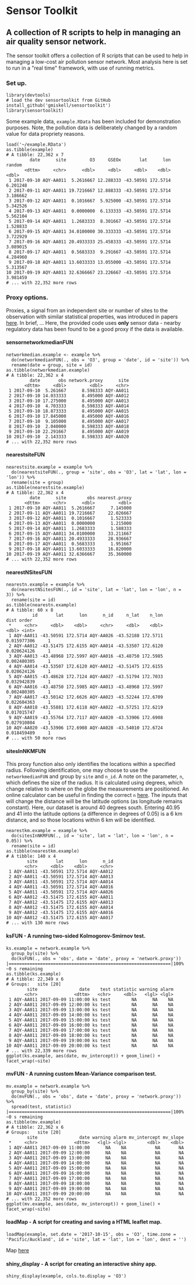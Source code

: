 # Sensor Toolkit
## A collection of R scripts to help in managing an air quality sensor network.

The sensor toolkit offers a collection of R scripts that can be used to help in managing a low-cost air pollution sensor network. Most analysis here is set to run in a "real time" framework, with use of running metrics.

### Set up.
    
    library(devtools)
    # load the dev sensortoolkit from GitHub
    install_github('gmiskell/sensortoolkit')
    library(sensortoolkit)
    
Some example data, `example.RData` has been included for demonstration purposes. Note, the pollution data is deliberately changed by a random value for data propriety reasons.

    load('~/example.RData')
    as.tibble(example)
    # A tibble: 22,362 x 7
             date      site         O3     GSEOx       lat      lon   random
           <dttm>     <chr>      <dbl>     <dbl>     <dbl>    <dbl>    <dbl>
     1 2017-09-10 AQY-AA011  5.2616667 12.288333 -43.50591 172.5714 6.201248
     2 2017-09-11 AQY-AA011 19.7216667 12.888333 -43.50591 172.5714 3.186662
     3 2017-09-12 AQY-AA011  0.1016667  5.925000 -43.50591 172.5714 5.342526
     4 2017-09-13 AQY-AA011  0.0000000  6.133333 -43.50591 172.5714 5.562104
     5 2017-09-14 AQY-AA011  1.2683333  8.301667 -43.50591 172.5714 1.528833
     6 2017-09-15 AQY-AA011 34.0100000 30.333333 -43.50591 172.5714 3.722929
     7 2017-09-16 AQY-AA011 20.4933333 25.458333 -43.50591 172.5714 3.089015
     8 2017-09-17 AQY-AA011  0.5683333  9.291667 -43.50591 172.5714 4.284960
     9 2017-09-18 AQY-AA011 13.6033333 13.055000 -43.50591 172.5714 5.313567
    10 2017-09-19 AQY-AA011 32.6366667 23.226667 -43.50591 172.5714 3.981459
    # ... with 22,352 more rows
   
### Proxy options.
Proxies, a signal from an independent site or number of sites to the observation with similar statistical properties, was introduced in papers [here](https://www.researchgate.net/publication/286479082_Data_Verification_Tools_for_Minimizing_Management_Costs_of_Dense_Air-Quality_Monitoring_Networks). In brief, ... Here, the provided code uses **only** sensor data - nearby regulatory data has been found to be a good proxy if the data is available.

#### sensornetworkmedianFUN

    networkmedian.example <- example %>%
      do(networkmedianFUN(., obs = 'O3', group = 'date', id = 'site')) %>%
      rename(date = group, site = id)
    as.tibble(networkmedian.example)
    # A tibble: 22,362 x 4
             date       obs network.proxy      site
           <dttm>     <dbl>         <dbl>     <chr>
     1 2017-09-10  5.261667      8.598333 AQY-AA011
     2 2017-09-10 14.033333      8.495000 AQY-AA012
     3 2017-09-10 17.275000      8.495000 AQY-AA013
     4 2017-09-10  4.703333      8.598333 AQY-AA014
     5 2017-09-10 18.873333      8.495000 AQY-AA015
     6 2017-09-10 17.845000      8.495000 AQY-AA016
     7 2017-09-10  9.105000      8.495000 AQY-AA017
     8 2017-09-10  2.040000      8.598333 AQY-AA018
     9 2017-09-10 22.291667      8.495000 AQY-AA019
    10 2017-09-10  2.143333      8.598333 AQY-AA020
    # ... with 22,352 more rows
    
#### nearestsiteFUN

    nearestsite.example = example %>% 
      do(nearestsiteFUN(., group = 'site', obs = 'O3', lat = 'lat', lon = 'lon')) %>% 
      rename(site = group)
    as.tibble(nearestsite.example)
    # A tibble: 22,362 x 4
             date      site        obs nearest.proxy
           <dttm>     <chr>      <dbl>         <dbl>
     1 2017-09-10 AQY-AA011  5.2616667      7.145000
     2 2017-09-11 AQY-AA011 19.7216667     22.026667
     3 2017-09-12 AQY-AA011  0.1016667      1.523333
     4 2017-09-13 AQY-AA011  0.0000000      1.215000
     5 2017-09-14 AQY-AA011  1.2683333      1.588333
     6 2017-09-15 AQY-AA011 34.0100000     33.211667
     7 2017-09-16 AQY-AA011 20.4933333     28.936667
     8 2017-09-17 AQY-AA011  0.5683333      1.951667
     9 2017-09-18 AQY-AA011 13.6033333     16.820000
    10 2017-09-19 AQY-AA011 32.6366667     35.360000
    # ... with 22,352 more rows

#### nearestNSitesFUN

    nearestn.example = example %>% 
      do(nearestNSitesFUN(., id = 'site', lat = 'lat', lon = 'lon', n = 3)) %>%
      rename(site = id)
    as.tibble(nearestn.example)
    # A tibble: 60 x 8
              id       lat      lon      n_id     n_lat    n_lon        dist order
     *     <chr>     <dbl>    <dbl>     <chr>     <dbl>    <dbl>       <dbl> <int>
     1 AQY-AA011 -43.50591 172.5714 AQY-AA026 -43.52188 172.5711 0.015977306     1
     2 AQY-AA012 -43.51475 172.6155 AQY-AA014 -43.53507 172.6120 0.020624126     1
     3 AQY-AA013 -43.48968 172.5997 AQY-AA016 -43.48750 172.5985 0.002480305     1
     4 AQY-AA014 -43.53507 172.6120 AQY-AA012 -43.51475 172.6155 0.020624126     1
     5 AQY-AA015 -43.48628 172.7124 AQY-AA027 -43.51794 172.7033 0.032942839     1
     6 AQY-AA016 -43.48750 172.5985 AQY-AA013 -43.48968 172.5997 0.002480305     1
     7 AQY-AA017 -43.50142 172.6626 AQY-AA023 -43.52244 172.6709 0.022604363     1
     8 AQY-AA018 -43.55881 172.6118 AQY-AA022 -43.57251 172.6219 0.017015747     1
     9 AQY-AA019 -43.55764 172.7117 AQY-AA020 -43.53906 172.6908 0.027910804     1
    10 AQY-AA020 -43.53906 172.6908 AQY-AA028 -43.54010 172.6724 0.018459489     1
    # ... with 50 more rows
  
#### sitesInNKMFUN
This proxy function also only identifies the locations within a specified radius. Following identification, one may choose to use the `networkmedianFUN` and group by `site` and `n_id`. A note on the parameter, `n`, which defines the size of the radius. It is calculated using degrees, which change relative to where on the globe the measurements are positioned. An online calculator can be useful in finding the correct `n` [here](https://www.nhc.noaa.gov/gccalc.shtml). The inputs that will change the distance will be the latitude options (as longitude remains constant). Here, our dataset is around 40 degrees south. Entering 40.95 and 41 into the latitude options (a difference in degrees of 0.05) is a 6 km distance, and so those locations within 6 km will be identified.

    nearestkm.example = example %>% 
      do(sitesInNKMFUN(., id = 'site', lat = 'lat', lon = 'lon', n = 0.05)) %>%
      rename(site = id)
    as.tibble(nearestkm.example)
    # A tibble: 140 x 4
            site       lat      lon      n_id
           <chr>     <dbl>    <dbl>     <chr>
     1 AQY-AA011 -43.50591 172.5714 AQY-AA012
     2 AQY-AA011 -43.50591 172.5714 AQY-AA013
     3 AQY-AA011 -43.50591 172.5714 AQY-AA014
     4 AQY-AA011 -43.50591 172.5714 AQY-AA016
     5 AQY-AA011 -43.50591 172.5714 AQY-AA026
     6 AQY-AA012 -43.51475 172.6155 AQY-AA011
     7 AQY-AA012 -43.51475 172.6155 AQY-AA013
     8 AQY-AA012 -43.51475 172.6155 AQY-AA014
     9 AQY-AA012 -43.51475 172.6155 AQY-AA016
    10 AQY-AA012 -43.51475 172.6155 AQY-AA017
    # ... with 130 more rows

#### ksFUN - A running two-sided Kolmogorov-Smirnov test.

    ks.example = network.example %>% 
      group_by(site) %>% 
      do(ksFUN(., obs = 'obs', date = 'date', proxy = 'network.proxy'))
    |==============================================================|100% ~0 s remaining     
    as.tibble(ks.example)
    # A tibble: 22,349 x 6
    # Groups:   site [20]
            site                date    test statistic warning alarm
           <chr>              <dttm>   <chr>     <dbl>   <lgl> <lgl>
     1 AQY-AA011 2017-09-09 11:00:00 ks test        NA      NA    NA
     2 AQY-AA011 2017-09-09 12:00:00 ks test        NA      NA    NA
     3 AQY-AA011 2017-09-09 13:00:00 ks test        NA      NA    NA
     4 AQY-AA011 2017-09-09 14:00:00 ks test        NA      NA    NA
     5 AQY-AA011 2017-09-09 15:00:00 ks test        NA      NA    NA
     6 AQY-AA011 2017-09-09 16:00:00 ks test        NA      NA    NA
     7 AQY-AA011 2017-09-09 17:00:00 ks test        NA      NA    NA
     8 AQY-AA011 2017-09-09 18:00:00 ks test        NA      NA    NA
     9 AQY-AA011 2017-09-09 19:00:00 ks test        NA      NA    NA
    10 AQY-AA011 2017-09-09 20:00:00 ks test        NA      NA    NA
    # ... with 22,339 more rows
    ggplot(ks.example, aes(date, mv_intercept)) + geom_line() + facet_wrap(~site)

#### mvFUN - A running custom Mean-Variance comparison test.

    mv.example = network.example %>% 
      group_by(site) %>% 
      do(mvFUN(., obs = 'obs', date = 'date', proxy = 'network.proxy')) %>% 
      spread(test, statistic)
    |==============================================================|100% ~0 s remaining     
    as.tibble(mv.example)
    # A tibble: 22,362 x 6
    # Groups:   site [20]
            site                date warning alarm mv_intercept mv_slope
     *     <chr>              <dttm>   <lgl> <lgl>        <dbl>    <dbl>
     1 AQY-AA011 2017-09-09 11:00:00      NA    NA           NA       NA
     2 AQY-AA011 2017-09-09 12:00:00      NA    NA           NA       NA
     3 AQY-AA011 2017-09-09 13:00:00      NA    NA           NA       NA
     4 AQY-AA011 2017-09-09 14:00:00      NA    NA           NA       NA
     5 AQY-AA011 2017-09-09 15:00:00      NA    NA           NA       NA
     6 AQY-AA011 2017-09-09 16:00:00      NA    NA           NA       NA
     7 AQY-AA011 2017-09-09 17:00:00      NA    NA           NA       NA
     8 AQY-AA011 2017-09-09 18:00:00      NA    NA           NA       NA
     9 AQY-AA011 2017-09-09 19:00:00      NA    NA           NA       NA
    10 AQY-AA011 2017-09-09 20:00:00      NA    NA           NA       NA
    # ... with 22,352 more rows
    ggplot(mv.example, aes(date, mv_intercept)) + geom_line() + facet_wrap(~site)
    
#### loadMap - A script for creating and saving a HTML leaflet map.

    loadMap(example, set.date = '2017-10-15', obs = 'O3', time.zone = 'Pacific/Auckland', id = 'site', lat = 'lat', lon = 'lon', dest = '')

Map [here](https://github.com/gmiskell/sensortoolkit/Leaflet%20Map.html)

#### shiny_display - A script for creating an interactive shiny app.

    shiny_display(example, cols.to.display = 'O3')
